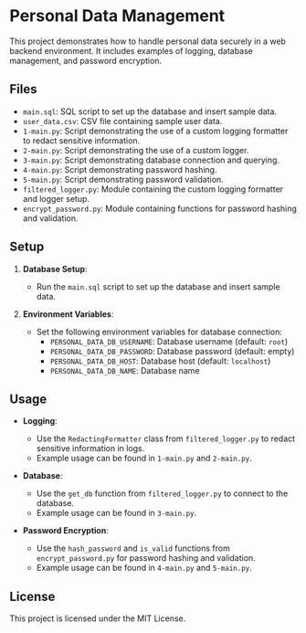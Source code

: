# Personal Data Management

This project demonstrates how to handle personal data securely in a web backend environment. It includes examples of logging, database management, and password encryption.

## Files

- `main.sql`: SQL script to set up the database and insert sample data.
- `user_data.csv`: CSV file containing sample user data.
- `1-main.py`: Script demonstrating the use of a custom logging formatter to redact sensitive information.
- `2-main.py`: Script demonstrating the use of a custom logger.
- `3-main.py`: Script demonstrating database connection and querying.
- `4-main.py`: Script demonstrating password hashing.
- `5-main.py`: Script demonstrating password validation.
- `filtered_logger.py`: Module containing the custom logging formatter and logger setup.
- `encrypt_password.py`: Module containing functions for password hashing and validation.

## Setup

1. **Database Setup**:
    - Run the `main.sql` script to set up the database and insert sample data.

2. **Environment Variables**:
    - Set the following environment variables for database connection:
      - `PERSONAL_DATA_DB_USERNAME`: Database username (default: `root`)
      - `PERSONAL_DATA_DB_PASSWORD`: Database password (default: empty)
      - `PERSONAL_DATA_DB_HOST`: Database host (default: `localhost`)
      - `PERSONAL_DATA_DB_NAME`: Database name

## Usage

- **Logging**:
  - Use the `RedactingFormatter` class from `filtered_logger.py` to redact sensitive information in logs.
  - Example usage can be found in `1-main.py` and `2-main.py`.

- **Database**:
  - Use the `get_db` function from `filtered_logger.py` to connect to the database.
  - Example usage can be found in `3-main.py`.

- **Password Encryption**:
  - Use the `hash_password` and `is_valid` functions from `encrypt_password.py` for password hashing and validation.
  - Example usage can be found in `4-main.py` and `5-main.py`.

## License

This project is licensed under the MIT License.